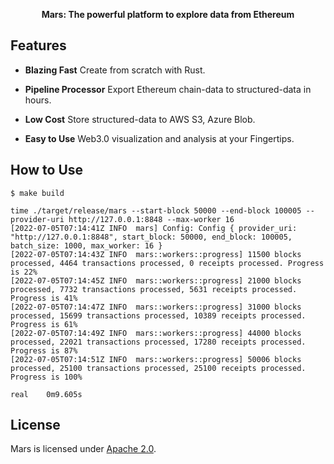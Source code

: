 <p align="center"><b>Mars: The powerful platform to explore data from Ethereum</b></p>

## Features

- __Blazing Fast__ Create from scratch with Rust.

- __Pipeline Processor__ Export Ethereum chain-data to structured-data in hours.

- __Low Cost__ Store structured-data to AWS S3, Azure Blob.

- __Easy to Use__ Web3.0 visualization and analysis at your Fingertips.

## How to Use

```shell
$ make build

time ./target/release/mars --start-block 50000 --end-block 100005 --provider-uri http://127.0.0.1:8848 --max-worker 16
[2022-07-05T07:14:41Z INFO  mars] Config: Config { provider_uri: "http://127.0.0.1:8848", start_block: 50000, end_block: 100005, batch_size: 1000, max_worker: 16 }
[2022-07-05T07:14:43Z INFO  mars::workers::progress] 11500 blocks processed, 4464 transactions processed, 0 receipts processed. Progress is 22%
[2022-07-05T07:14:45Z INFO  mars::workers::progress] 21000 blocks processed, 7732 transactions processed, 5631 receipts processed. Progress is 41%
[2022-07-05T07:14:47Z INFO  mars::workers::progress] 31000 blocks processed, 15699 transactions processed, 10389 receipts processed. Progress is 61%
[2022-07-05T07:14:49Z INFO  mars::workers::progress] 44000 blocks processed, 22021 transactions processed, 17280 receipts processed. Progress is 87%
[2022-07-05T07:14:51Z INFO  mars::workers::progress] 50006 blocks processed, 25100 transactions processed, 25100 receipts processed. Progress is 100%

real	0m9.605s
```

## License

Mars is licensed under [Apache 2.0](LICENSE).
